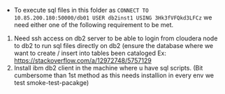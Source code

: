 - To execute sql files in this folder as ```CONNECT TO 10.85.200.180:50000/db01 USER db2inst1 USING 3Hk3fVFQkd3LFCz``` we need either one of the following requirement to be met.
1. Need ssh access on db2 server to be able to login from cloudera node to db2 to run sql files directly on db2 (ensure the database where we want to create / insert into tables 
been cataloged Ex:  https://stackoverflow.com/a/12972748/5757129  
2. Install ibm db2 client in the machine where u have sql scripts. (Bit cumbersome than 1st method as this needs installion in every env we test smoke-test-pacakge) 
